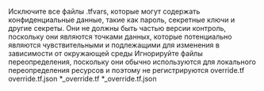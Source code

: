 Исключите все файлы .tfvars, которые могут содержать конфиденциальные данные, такие как
 пароль, секретные ключи и другие секреты. Они не должны быть частью версии
 контроль, поскольку они являются точками данных, которые потенциально являются чувствительными и подлежащими
 для изменения в зависимости от окружающей среды
 Игнорируйте файлы переопределения, поскольку они обычно используются для локального переопределения ресурсов и поэтому не регистрируются 
 override.tf
override.tf.json
*_override.tf
*_override.tf.json